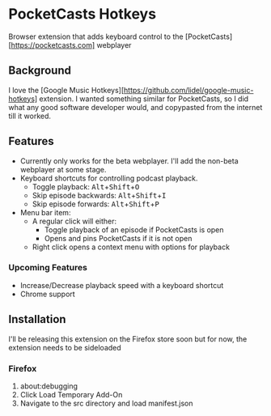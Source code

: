 # PocketCasts Hotkeys
Browser extension that adds keyboard control to the [PocketCasts][https://pocketcasts.com] webplayer

## Background

I love the [Google Music Hotkeys][https://github.com/lidel/google-music-hotkeys] extension. I wanted something similar for PocketCasts, so I did what any good software developer would, and copypasted from the internet till it worked.

## Features

- Currently only works for the beta webplayer. I'll add the non-beta webplayer at some stage.
- Keyboard shortcuts for controlling podcast playback.
  - Toggle playback: <kbd>Alt</kbd>+<kbd>Shift</kbd>+<kbd>O</kbd>
  - Skip episode backwards: <kbd>Alt</kbd>+<kbd>Shift</kbd>+<kbd>I</kbd>
  - Skip episode forwards: <kbd>Alt</kbd>+<kbd>Shift</kbd>+<kbd>P</kbd>
- Menu bar item:
  - A regular click will either:
    - Toggle playback of an episode if PocketCasts is open
    - Opens and pins PocketCasts if it is not open
  - Right click opens a context menu with options for playback

### Upcoming Features

- Increase/Decrease playback speed with a keyboard shortcut
- Chrome support

## Installation

I'll be releasing this extension on the Firefox store soon but for now, the extension needs to be sideloaded

### Firefox

1. about:debugging
2. Click Load Temporary Add-On
3. Navigate to the src directory and load manifest.json
